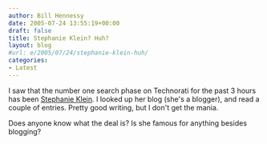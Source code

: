 ```yaml
---
author: Bill Hennessy
date: 2005-07-24 13:55:19+00:00
draft: false
title: Stephanie Klein? Huh?
layout: blog
#url: e/2005/07/24/stephanie-klein-huh/
categories:
- Latest
---
```


I saw that the number one search phase on Technorati for the past 3 hours has been [Stephanie Klein](https://stephanieklein.blogs.com/greek_tragedy/).  I looked up her blog (she's a blogger), and read a couple of entries.  Pretty good writing, but I don't get the mania.

Does anyone know what the deal is?  Is she famous for anything besides blogging?  
